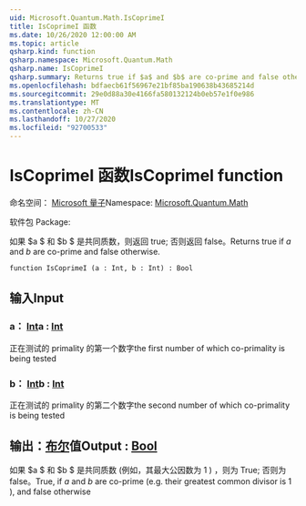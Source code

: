 ```yaml
---
uid: Microsoft.Quantum.Math.IsCoprimeI
title: IsCoprimeI 函数
ms.date: 10/26/2020 12:00:00 AM
ms.topic: article
qsharp.kind: function
qsharp.namespace: Microsoft.Quantum.Math
qsharp.name: IsCoprimeI
qsharp.summary: Returns true if $a$ and $b$ are co-prime and false otherwise.
ms.openlocfilehash: bdfaecb61f56967e21bf85ba190638b43685214d
ms.sourcegitcommit: 29e0d88a30e4166fa580132124b0eb57e1f0e986
ms.translationtype: MT
ms.contentlocale: zh-CN
ms.lasthandoff: 10/27/2020
ms.locfileid: "92700533"
---
```

# <a name="iscoprimei-function"></a><span data-ttu-id="e3255-102">IsCoprimeI 函数</span><span class="sxs-lookup"><span data-stu-id="e3255-102">IsCoprimeI function</span></span>

<span data-ttu-id="e3255-103">命名空间： [Microsoft 量子](xref:Microsoft.Quantum.Math)</span><span class="sxs-lookup"><span data-stu-id="e3255-103">Namespace: [Microsoft.Quantum.Math](xref:Microsoft.Quantum.Math)</span></span>

<span data-ttu-id="e3255-104">软件包 [](https://nuget.org/packages/)</span><span class="sxs-lookup"><span data-stu-id="e3255-104">Package: [](https://nuget.org/packages/)</span></span>


<span data-ttu-id="e3255-105">如果 $a $ 和 $b $ 是共同质数，则返回 true; 否则返回 false。</span><span class="sxs-lookup"><span data-stu-id="e3255-105">Returns true if $a$ and $b$ are co-prime and false otherwise.</span></span>

```qsharp
function IsCoprimeI (a : Int, b : Int) : Bool
```


## <a name="input"></a><span data-ttu-id="e3255-106">输入</span><span class="sxs-lookup"><span data-stu-id="e3255-106">Input</span></span>

### <a name="a--int"></a><span data-ttu-id="e3255-107">a： [Int](xref:microsoft.quantum.lang-ref.int)</span><span class="sxs-lookup"><span data-stu-id="e3255-107">a : [Int](xref:microsoft.quantum.lang-ref.int)</span></span>

<span data-ttu-id="e3255-108">正在测试的 primality 的第一个数字</span><span class="sxs-lookup"><span data-stu-id="e3255-108">the first number of which co-primality is being tested</span></span>


### <a name="b--int"></a><span data-ttu-id="e3255-109">b： [Int](xref:microsoft.quantum.lang-ref.int)</span><span class="sxs-lookup"><span data-stu-id="e3255-109">b : [Int](xref:microsoft.quantum.lang-ref.int)</span></span>

<span data-ttu-id="e3255-110">正在测试的 primality 的第二个数字</span><span class="sxs-lookup"><span data-stu-id="e3255-110">the second number of which co-primality is being tested</span></span>



## <a name="output--bool"></a><span data-ttu-id="e3255-111">输出：[布尔](xref:microsoft.quantum.lang-ref.bool)值</span><span class="sxs-lookup"><span data-stu-id="e3255-111">Output : [Bool](xref:microsoft.quantum.lang-ref.bool)</span></span>

<span data-ttu-id="e3255-112">如果 $a $ 和 $b $ 是共同质数 (例如，其最大公因数为 1 ) ，则为 True; 否则为 false。</span><span class="sxs-lookup"><span data-stu-id="e3255-112">True, if $a$ and $b$ are co-prime (e.g. their greatest common divisor is 1 ), and false otherwise</span></span>